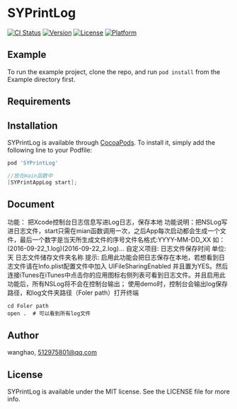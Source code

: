 # SYPrintLog

[![CI Status](https://img.shields.io/travis/wanghao/SYPrintLog.svg?style=flat)](https://travis-ci.org/wanghao/SYPrintLog)
[![Version](https://img.shields.io/cocoapods/v/SYPrintLog.svg?style=flat)](https://cocoapods.org/pods/SYPrintLog)
[![License](https://img.shields.io/cocoapods/l/SYPrintLog.svg?style=flat)](https://cocoapods.org/pods/SYPrintLog)
[![Platform](https://img.shields.io/cocoapods/p/SYPrintLog.svg?style=flat)](https://cocoapods.org/pods/SYPrintLog)

## Example

To run the example project, clone the repo, and run `pod install` from the Example directory first.

## Requirements

## Installation

SYPrintLog is available through [CocoaPods](https://cocoapods.org). To install
it, simply add the following line to your Podfile:

```ruby
pod 'SYPrintLog'
```

```c++
//放在main函数中
[SYPrintAppLog start];
```

## Document

功能：    把Xcode控制台日志信息写进Log日志，保存本地
功能说明：把NSLog写进日志文件，start只需在mian函数调用一次，之后App每次启动都会生成一个文件，最后一个数字是当天所生成文件的序号文件名格式:YYYY-MM-DD_XX 如：(2016-09-22_1.log)(2016-09-22_2.log)...
自定义项目: 日志文件保存时间  单位:天 日志文件储存文件夹名称
提示:     启用此功能会把日志保存在本地，若想看到日志文件请在Info.plist配置文件中加入 UIFileSharingEnabled  并且置为YES。然后连接iTunes在iTunes中点击你的应用图标右侧列表可看到日志文件。并且启用此功能后，所有NSLog将不会在控制台输出；
使用demo时，控制台会输出log保存路径，和log文件夹路径（Foler path）打开终端
```shell
cd Foler path
open .  # 可以看到所有log文件
```


## Author

wanghao, 512975801@qq.com

## License

SYPrintLog is available under the MIT license. See the LICENSE file for more info.
